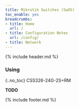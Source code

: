 ```yaml
---
title: Mikrotik Switches (SwOS)
toc_enable: yes
breadcrumbs:
- title: Home
  url: /
- title: Configuration Notes
  url: /config/
- title: Network
---
```

{% include header.md %}

### Using
{:.no_toc}
CSS326-24G-2S+RM

**TODO**

{% include footer.md %}
